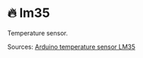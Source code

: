 # 🔥 lm35

Temperature sensor.

Sources: [Arduino temperature sensor LM35](https://www.instructables.com/id/ARDUINO-TEMPERATURE-SENSOR-LM35/)
